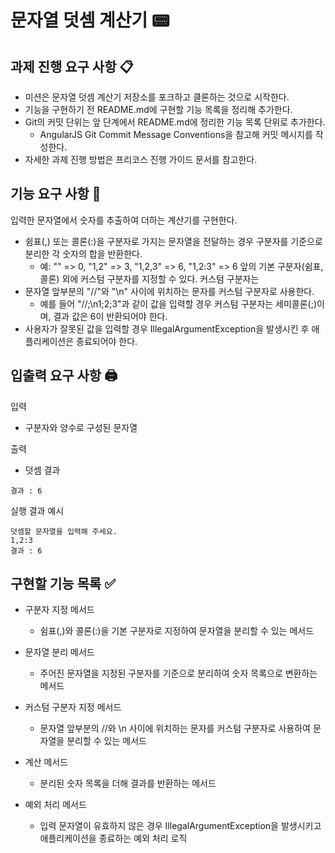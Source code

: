 # 문자열 덧셈 계산기 📟
## 과제 진행 요구 사항 📋
- 미션은 문자열 덧셈 계산기 저장소를 포크하고 클론하는 것으로 시작한다.
- 기능을 구현하기 전 README.md에 구현할 기능 목록을 정리해 추가한다.
- Git의 커밋 단위는 앞 단계에서 README.md에 정리한 기능 목록 단위로 추가한다.
    - AngularJS Git Commit Message Conventions을 참고해 커밋 메시지를 작성한다.
- 자세한 과제 진행 방법은 프리코스 진행 가이드 문서를 참고한다.

## 기능 요구 사항 🎯
입력한 문자열에서 숫자를 추출하여 더하는 계산기를 구현한다.

- 쉼표(,) 또는 콜론(:)을 구분자로 가지는 문자열을 전달하는 경우 구분자를 기준으로 분리한 각 숫자의 합을 반환한다.
	- 예: "" => 0, "1,2" => 3, "1,2,3" => 6, "1,2:3" => 6
앞의 기본 구분자(쉼표, 콜론) 외에 커스텀 구분자를 지정할 수 있다. 커스텀 구분자는
- 문자열 앞부분의 "//"와 "\n" 사이에 위치하는 문자를 커스텀 구분자로 사용한다.
	- 예를 들어 "//;\n1;2;3"과 같이 값을 입력할 경우 커스텀 구분자는 세미콜론(;)이며, 결과 값은 6이 반환되어야 한다.
- 사용자가 잘못된 값을 입력할 경우 IllegalArgumentException을 발생시킨 후 애플리케이션은 종료되어야 한다.
## 입출력 요구 사항 🖨️
입력
- 구분자와 양수로 구성된 문자열

출력
- 덧셈 결과

`결과 : 6`

실행 결과 예시
```
덧셈할 문자열을 입력해 주세요.
1,2:3
결과 : 6
```
## 구현할 기능 목록 ✅

- 구분자 지정 메서드
	 - 쉼표(,)와 콜론(:)을 기본 구분자로 지정하여 문자열을 분리할 수 있는 메서드

- 문자열 분리 메서드
	- 주어진 문자열을 지정된 구분자를 기준으로 분리하여 숫자 목록으로 변환하는 메서드

- 커스텀 구분자 지정 메서드
	- 문자열 앞부분의 //와 \n 사이에 위치하는 문자를 커스텀 구분자로 사용하여 문자열을 분리할 수 있는 메서드

- 계산 메서드
	- 분리된 숫자 목록을 더해 결과를 반환하는 메서드

- 예외 처리 메서드
	 - 입력 문자열이 유효하지 않은 경우 IllegalArgumentException을 발생시키고 애플리케이션을 종료하는 예외 처리 로직
